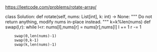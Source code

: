https://leetcode.com/problems/rotate-array/


class Solution:
    def rotate(self, nums: List[int], k: int) -> None:
        """
        Do not return anything, modify nums in-place instead.
        """
        k=k%len(nums)
        def swap(l,r):
            while l<r:
                nums[l],nums[r] = nums[r],nums[l]
                l += 1
                r -= 1
        
        swap(0,len(nums)-1)
        swap(0,k-1)
        swap(k,len(nums)-1)
